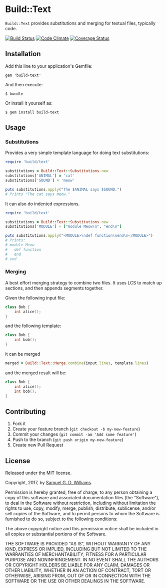 # Build::Text

`Build::Text` provides substitutions and merging for textual files, typically code.

[![Build Status](https://secure.travis-ci.org/ioquatix/build-text.svg)](http://travis-ci.org/ioquatix/build-text)
[![Code Climate](https://codeclimate.com/github/ioquatix/build-text.svg)](https://codeclimate.com/github/ioquatix/build-text)
[![Coverage Status](https://coveralls.io/repos/ioquatix/build-text/badge.svg)](https://coveralls.io/r/ioquatix/build-text)

## Installation

Add this line to your application's Gemfile:

	gem 'build-text'

And then execute:

	$ bundle

Or install it yourself as:

	$ gem install build-text

## Usage

### Substitutions

Provides a very simple template language for doing text substitutions:

```ruby
require 'build/text'

substitutions = Build::Text::Substitutions.new
substitutions['ANIMAL'] = 'cat'
substitutions['SOUND'] = 'meow'

puts substitutions.apply("The $ANIMAL says $SOUND.")
# Prints "The cat says meow."
```

It can also do indented expressions.

```ruby
require 'build/text'

substitutions = Build::Text::Substitutions.new
substitutions['MODULE'] = ["module Meow\n", "end\n"]

puts substitutions.apply("<MODULE>\ndef function\nend\n</MODULE>")
# Prints:
# module Meow
# 	def function
# 	end
# end
```

### Merging

A best effort merging strategy to combine two files. It uses LCS to match up sections, and then appends segments together.

Given the following input file:

```c++
class Bob {
	int alice();
}
```

and the following template:

```c++
class Bob {
	int bob();
}
```

it can be merged

```ruby
merged = Build::Text::Merge.combine(input.lines, template.lines)
```

and the merged result will be:

```c++
class Bob {
	int alice();
	int bob();
}
```

## Contributing

1. Fork it
2. Create your feature branch (`git checkout -b my-new-feature`)
3. Commit your changes (`git commit -am 'Add some feature'`)
4. Push to the branch (`git push origin my-new-feature`)
5. Create new Pull Request

## License

Released under the MIT license.

Copyright, 2017, by [Samuel G. D. Williams](http://www.codeotaku.com/samuel-williams).

Permission is hereby granted, free of charge, to any person obtaining a copy
of this software and associated documentation files (the "Software"), to deal
in the Software without restriction, including without limitation the rights
to use, copy, modify, merge, publish, distribute, sublicense, and/or sell
copies of the Software, and to permit persons to whom the Software is
furnished to do so, subject to the following conditions:

The above copyright notice and this permission notice shall be included in
all copies or substantial portions of the Software.

THE SOFTWARE IS PROVIDED "AS IS", WITHOUT WARRANTY OF ANY KIND, EXPRESS OR
IMPLIED, INCLUDING BUT NOT LIMITED TO THE WARRANTIES OF MERCHANTABILITY,
FITNESS FOR A PARTICULAR PURPOSE AND NONINFRINGEMENT. IN NO EVENT SHALL THE
AUTHORS OR COPYRIGHT HOLDERS BE LIABLE FOR ANY CLAIM, DAMAGES OR OTHER
LIABILITY, WHETHER IN AN ACTION OF CONTRACT, TORT OR OTHERWISE, ARISING FROM,
OUT OF OR IN CONNECTION WITH THE SOFTWARE OR THE USE OR OTHER DEALINGS IN
THE SOFTWARE.
